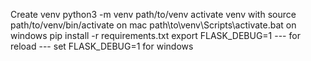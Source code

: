 Create venv python3 -m venv path/to/venv
activate venv with source path/to/venv/bin/activate on mac path\to\venv\Scripts\activate.bat on windows
pip install -r requirements.txt
export FLASK_DEBUG=1 --- for reload --- set FLASK_DEBUG=1 for windows
